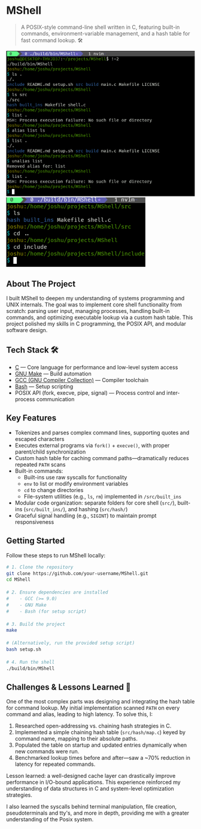 <!-- -->

# MShell  
> A POSIX-style command-line shell written in C, featuring built-in commands, environment-variable management, and a hash table for fast command lookup. 🛠️

![Project Alias](MSH_Alias.png)
![Project Alias](MSH_cd.png)

## About The Project  
I built MShell to deepen my understanding of systems programming and UNIX internals. The goal was to implement core shell functionality from scratch: parsing user input, managing processes, handling built-in commands, and optimizing executable lookup via a custom hash table. This project polished my skills in C programming, the POSIX API, and modular software design.

## Tech Stack 🛠️  
* [C](https://en.cppreference.com/w/c) — Core language for performance and low-level system access  
* [GNU Make](https://www.gnu.org/software/make/) — Build automation  
* [GCC (GNU Compiler Collection)](https://gcc.gnu.org/) — Compiler toolchain  
* [Bash](https://www.gnu.org/software/bash/) — Setup scripting  
* POSIX API (fork, execve, pipe, signal) — Process control and inter-process communication  

## Key Features  
- Tokenizes and parses complex command lines, supporting quotes and escaped characters  
- Executes external programs via `fork()` + `execve()`, with proper parent/child synchronization  
- Custom hash table for caching command paths—dramatically reduces repeated `PATH` scans
- Built-in commands:
  - Built-ins use raw syscalls for functionality
  - `env` to list or modify environment variables  
  - `cd` to change directories  
  - File-system utilities (e.g., `ls`, `rm`) implemented in `/src/built_ins`  
- Modular code organization: separate folders for core shell (`src/`), built-ins (`src/built_ins/`), and hashing (`src/hash/`)  
- Graceful signal handling (e.g., `SIGINT`) to maintain prompt responsiveness  

## Getting Started  
Follow these steps to run MShell locally:

```bash
# 1. Clone the repository
git clone https://github.com/your-username/MShell.git
cd MShell

# 2. Ensure dependencies are installed
#    - GCC (>= 9.0)
#    - GNU Make
#    - Bash (for setup script)

# 3. Build the project
make

# (Alternatively, run the provided setup script)
bash setup.sh

# 4. Run the shell
./build/bin/MShell
```

## Challenges & Lessons Learned 🧠  
One of the most complex parts was designing and integrating the hash table for command lookup. My initial implementation scanned `PATH` on every command and alias, leading to high latency. To solve this, I:  
1. Researched open-addressing vs. chaining hash strategies in C.  
2. Implemented a simple chaining hash table (`src/hash/map.c`) keyed by command name, mapping to their absolute paths.  
3. Populated the table on startup and updated entries dynamically when new commands were run.  
4. Benchmarked lookup times before and after—saw a ~70% reduction in latency for repeated commands.

Lesson learned: a well-designed cache layer can drastically improve performance in I/O-bound applications. This experience reinforced my understanding of data structures in C and system-level optimization strategies.

I also learned the syscalls behind terminal manipulation, file creation, pseudoterminals and tty's, and more in depth, providing me with a greater understanding of the Posix system.